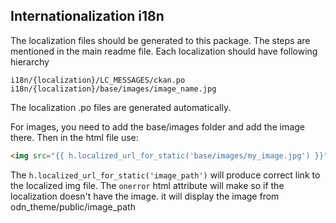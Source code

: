 Internationalization i18n
-------

The localization files should be generated to this package. The steps are mentioned in the
main readme file. Each localization should have following hierarchy

```
i18n/{localization}/LC_MESSAGES/ckan.po
i18n/{localization}/base/images/image_name.jpg
```
The localization .po files are generated automatically.

For images, you need to add the base/images folder and add the image there. Then in the html file use:
```html
<img src="{{ h.localized_url_for_static('base/images/my_image.jpg') }}" onerror="this.src='{{ h.url_for_static('base/images/my_image.jpg') }}'"/>
```

The ``` h.localized_url_for_static('image_path') ``` will produce correct link to the localized img file. The ``` onerror ```
html attribute will make so if the localization doesn't have the image. it will display the image
from odn_theme/public/image_path
